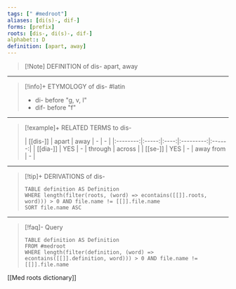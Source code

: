 ```yaml
---
tags: [" #medroot"]
aliases: [di(s)-, dif-]
forms: [prefix]
roots: [dis-, di(s)-, dif-]
alphabet:: D
definition: [apart, away]
---
```

>[!Note] DEFINITION of dis-
>apart, away
_____
>[!info]+ ETYMOLOGY of dis-
>#latin
>- di- before "g, v, l"
>- dif- before "f"
_____
>[!example]+ RELATED TERMS to dis-
>
>| [[dis-]] | apart | away |     -     |   -    |
|:--------:|:-----:|:----:|:---------:|:------:|
| [[dia-]] |  YES  |  -   |  through  | across |
| [[se-]]  |  YES  |  -   | away from | -       |
_____
>[!tip]+ DERIVATIONS of dis-
>```dataview
>TABLE definition AS Definition 
>WHERE length(filter(roots, (word) => econtains([[]].roots, word))) > 0 AND file.name != [[]].file.name
>SORT file.name ASC
>```
____
>[!faq]- Query
>
>```dataview
>TABLE definition AS Definition
>FROM #medroot
>WHERE length(filter(definition, (word) => econtains([[]].definition, word))) > 0 AND file.name != [[]].file.name
>```

[[Med roots dictionary]]